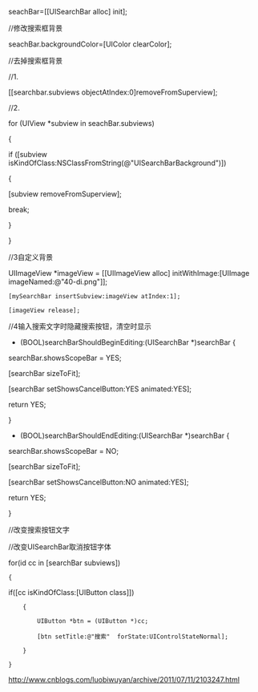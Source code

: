 seachBar=[[UISearchBar alloc] init];

//修改搜索框背景

seachBar.backgroundColor=[UIColor clearColor];

//去掉搜索框背景

//1.

[[searchbar.subviews objectAtIndex:0]removeFromSuperview];

//2.

for (UIView *subview in seachBar.subviews) 

{  

if ([subview isKindOfClass:NSClassFromString(@"UISearchBarBackground")])

{  

[subview removeFromSuperview];  

break;  

}  

} 

//3自定义背景

UIImageView *imageView = [[UIImageView alloc] initWithImage:[UIImage imageNamed:@"40-di.png"]];

    [mySearchBar insertSubview:imageView atIndex:1];

    [imageView release];

//4输入搜索文字时隐藏搜索按钮，清空时显示

- (BOOL)searchBarShouldBeginEditing:(UISearchBar *)searchBar {  

searchBar.showsScopeBar = YES;  

[searchBar sizeToFit];  

[searchBar setShowsCancelButton:YES animated:YES];  

return YES;  

}  

- (BOOL)searchBarShouldEndEditing:(UISearchBar *)searchBar {  

searchBar.showsScopeBar = NO;  

[searchBar sizeToFit];  

[searchBar setShowsCancelButton:NO animated:YES];  

return YES;  

}  

//改变搜索按钮文字

//改变UISearchBar取消按钮字体

for(id cc in [searchBar subviews])

    {

if([cc isKindOfClass:[UIButton class]])

        {

            UIButton *btn = (UIButton *)cc;

            [btn setTitle:@"搜索"  forState:UIControlStateNormal];

        }

    }

http://www.cnblogs.com/luobiwuyan/archive/2011/07/11/2103247.html